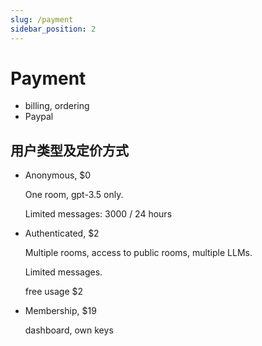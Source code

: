 ```yaml
---
slug: /payment
sidebar_position: 2
---
```


# Payment

- billing, ordering
- Paypal


## 用户类型及定价方式

- Anonymous, $0

  One room, gpt-3.5 only.

  Limited messages: 3000 / 24 hours

- Authenticated, $2

  Multiple rooms, access to public rooms, multiple LLMs.

  Limited messages.

  free usage $2

- Membership, $19

  dashboard, own keys




